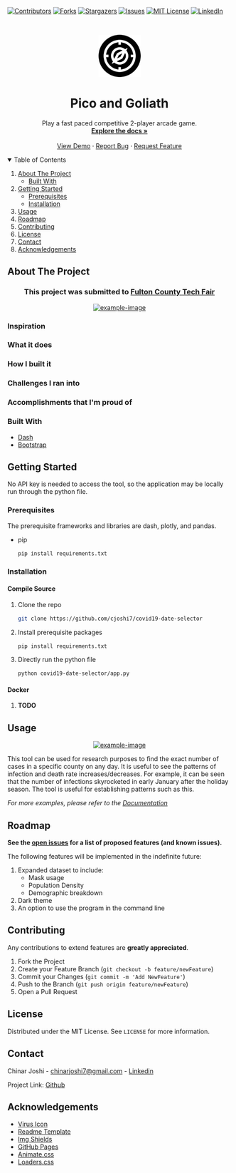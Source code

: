 [![Contributors][contributors-shield]][contributors-url]
[![Forks][forks-shield]][forks-url]
[![Stargazers][stars-shield]][stars-url]
[![Issues][issues-shield]][issues-url]
[![MIT License][license-shield]][license-url]
[![LinkedIn][linkedin-shield]][linkedin-url]

<!-- PROJECT LOGO -->
<br />

<p align="center">
  <a href="https://github.com/chinarjoshi/pico-and-goliath">
    <img src="images/goliath.png" alt="Logo" width="95" height="95">
  </a>

  <h1 align="center">Pico and Goliath</h1>

  <p align="center">
    Play a fast paced competitive 2-player arcade game. 
    <br />
    <a href="https://github.com/chinarjoshi/pico-and-goliath"><strong>Explore the docs »</strong></a>
    <br />
    <br />
    <a href="https://youtu.be/v6lsjcFfK9Q">View Demo</a>
    ·
    <a href="https://github.com/chinarjoshi/pico-and-goliath/issues">Report Bug</a>
    ·
    <a href="https://github.com/chinarjoshi/pico-and-goliath/issues">Request Feature</a>
  </p>
</p>

<!-- TABLE OF CONTENTS -->
<details open="open">
  <summary>Table of Contents</summary>
  <ol>
    <li>
      <a href="#about-the-project">About The Project</a>
      <ul>
        <li><a href="#built-with">Built With</a></li>
      </ul>
    </li>
    <li>
      <a href="#getting-started">Getting Started</a>
      <ul>
        <li><a href="#prerequisites">Prerequisites</a></li>
        <li><a href="#installation">Installation</a></li>
      </ul>
    </li>
    <li><a href="#usage">Usage</a></li>
    <li><a href="#roadmap">Roadmap</a></li>
    <li><a href="#contributing">Contributing</a></li>
    <li><a href="#license">License</a></li>
    <li><a href="#contact">Contact</a></li>
    <li><a href="#acknowledgements">Acknowledgements</a></li>
  </ol>
</details>


<!-- ABOUT THE PROJECT -->
## About The Project

<h3 align="center">
    This project was submitted to
    <a href="https://hacklytics.io/">
        Fulton County Tech Fair
    </a>
</h3>

<p align="center">
  <a href="https://github.com/chinarjoshi/pico-and-goliath">
    <img src="images/deaths.png" alt="example-image" width=900 height=600>
  </a>
</p>


### Inspiration


### What it does


### How I built it


### Challenges I ran into


### Accomplishments that I'm proud of



### Built With

* [Dash](https://plotly.com/dash)
* [Bootstrap](https://getbootstrap.com)


## Getting Started

No API key is needed to access the tool, so the application may be locally run through the python file.

### Prerequisites

The prerequisite frameworks and libraries are dash, plotly, and pandas.
* pip
  ```sh
  pip install requirements.txt
  ```

### Installation

#### Compile Source

1. Clone the repo
   ```sh
   git clone https://github.com/cjoshi7/covid19-date-selector
   ```
2. Install prerequisite packages
   ```sh
   pip install requirements.txt
   ```
4. Directly run the python file
   ```sh
   python covid19-date-selector/app.py
   ```

#### Docker

1. __TODO__

<!-- USAGE EXAMPLES -->
## Usage

<p align="center">
  <a href="https://github.com/chinarjoshi/pico-and-goliath">
    <img src="images/original.png" alt="example-image" width=900 height=600>
  </a>
</p>

This tool can be used for research purposes to find the exact number of cases in a specific county on any day. It is useful to see the patterns of infection and death rate increases/decreases. For example, it can be seen that the number of infections skyrocketed in early January after the holiday season. The tool is useful for establishing patterns such as this.

_For more examples, please refer to the [Documentation](https://github.com/chinarjoshi/pico-and-goliath)_

<!-- ROADMAP -->
## Roadmap

__See the [open issues](https://github.com/chinarjoshi/pico-and-goliath/issues) for a list of proposed features (and known issues).__
<br>

The following features will be implemented in the indefinite future:
1. Expanded dataset to include:
    - Mask usage
    - Population Density
    - Demographic breakdown
2.  Dark theme
3.  An option to use the program in the command line


<!-- CONTRIBUTING -->
## Contributing

Any contributions to extend features are **greatly appreciated**.

1. Fork the Project
2. Create your Feature Branch (`git checkout -b feature/newFeature`)
3. Commit your Changes (`git commit -m 'Add NewFeature'`)
4. Push to the Branch (`git push origin feature/newFeature`)
5. Open a Pull Request


<!-- LICENSE -->
## License

Distributed under the MIT License. See `LICENSE` for more information.


<!-- CONTACT -->
## Contact

Chinar Joshi - chinarjoshi7@gmail.com - [Linkedin](https://linkedin.com/in/chinar-joshi-905493207/)

Project Link: [Github](https://github.com/chinarjoshi/pico-and-goliath)


## Acknowledgements
* [Virus Icon](https://dndi.org/diseases/covid-19/target-product-profile/)
* [Readme Template](https://github.com/othneildrew/Best-README-Template)
* [Img Shields](https://shields.io)
* [GitHub Pages](https://pages.github.com)
* [Animate.css](https://daneden.github.io/animate.css)
* [Loaders.css](https://connoratherton.com/loaders)

<!-- MARKDOWN LINKS & IMAGES -->
<!-- https://www.markdownguide.org/basic-syntax/#reference-style-links -->
[contributors-shield]: https://img.shields.io/github/contributors/chinarjoshi/pico-and-goliath?style=for-the-badge
[contributors-url]: https://github.com/chinarjoshi/pico-and-goliath/graphs/contributors
[forks-shield]: https://img.shields.io/github/forks/chinarjoshi/pico-and-goliath?style=for-the-badge
[forks-url]: https://github.com/chinarjoshi/pico-and-goliath/network/members
[stars-shield]: https://img.shields.io/github/stars/chinarjoshi/pico-and-goliath?style=for-the-badge
[stars-url]: https://github.com/chinarjoshi/pico-and-goliath/stargazers
[issues-shield]: https://img.shields.io/github/issues/chinarjoshi/pico-and-goliath?style=for-the-badge
[issues-url]: https://github.com/chinarjoshi/pico-and-goliath/issues
[license-shield]: https://img.shields.io/github/license/chinarjoshi/pico-and-goliath?style=for-the-badge
[license-url]: https://github.com/chinarjoshi/pico-and-goliath/blob/master/LICENSE
[linkedin-shield]: https://img.shields.io/badge/-LinkedIn-black.svg?style=for-the-badge&logo=linkedin&colorB=555
[linkedin-url]: https://www.linkedin.com/in/chinar-joshi-905493207/
[product-screenshot]: images/screenshot.png
